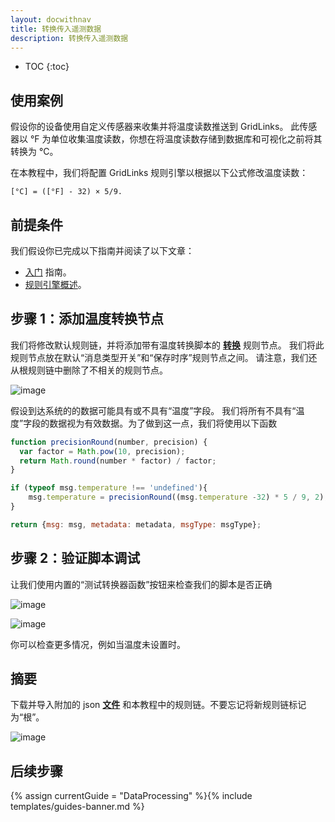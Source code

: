 ```yaml
---
layout: docwithnav
title: 转换传入遥测数据
description: 转换传入遥测数据
---
```


* TOC
{:toc}

## 使用案例

假设你的设备使用自定义传感器来收集并将温度读数推送到 GridLinks。
此传感器以 °F 为单位收集温度读数，你想在将温度读数存储到数据库和可视化之前将其转换为 °C。

在本教程中，我们将配置 GridLinks 规则引擎以根据以下公式修改温度读数：

```code
[°C] = ([°F] - 32) × 5/9.
```

## 前提条件

我们假设你已完成以下指南并阅读了以下文章：

  * [入门](/docs/getting-started-guides/helloworld/) 指南。
  * [规则引擎概述](/docs/user-guide/rule-engine-2-0/overview/)。

## 步骤 1：添加温度转换节点

我们将修改默认规则链，并将添加带有温度转换脚本的 [**转换**](/docs/user-guide/rule-engine-2-0/transformation-nodes/#script-transformation-node) 规则节点。
我们将此规则节点放在默认“消息类型开关”和“保存时序”规则节点之间。
请注意，我们还从根规则链中删除了不相关的规则节点。

![image](/images/user-guide/rule-engine-2-0/tutorials/transformation/rule-chain.png)

假设到达系统的的数据可能具有或不具有“温度”字段。
我们将所有不具有“温度”字段的数据视为有效数据。为了做到这一点，我们将使用以下函数

```javascript
function precisionRound(number, precision) {
  var factor = Math.pow(10, precision);
  return Math.round(number * factor) / factor;
}

if (typeof msg.temperature !== 'undefined'){
    msg.temperature = precisionRound((msg.temperature -32) * 5 / 9, 2);
}

return {msg: msg, metadata: metadata, msgType: msgType};
```

## 步骤 2：验证脚本调试

让我们使用内置的“测试转换器函数”按钮来检查我们的脚本是否正确

![image](/images/user-guide/rule-engine-2-0/tutorials/transformation/node-config.png)

![image](/images/user-guide/rule-engine-2-0/tutorials/transformation/test-function.png)

你可以检查更多情况，例如当温度未设置时。

## 摘要

下载并导入附加的 json [**文件**](/docs/user-guide/resources/transformation-rule-chain.json) 和本教程中的规则链。不要忘记将新规则链标记为“根”。

![image](/images/user-guide/rule-engine-2-0/tutorials/make-root.png)

## 后续步骤

{% assign currentGuide = "DataProcessing" %}{% include templates/guides-banner.md %}